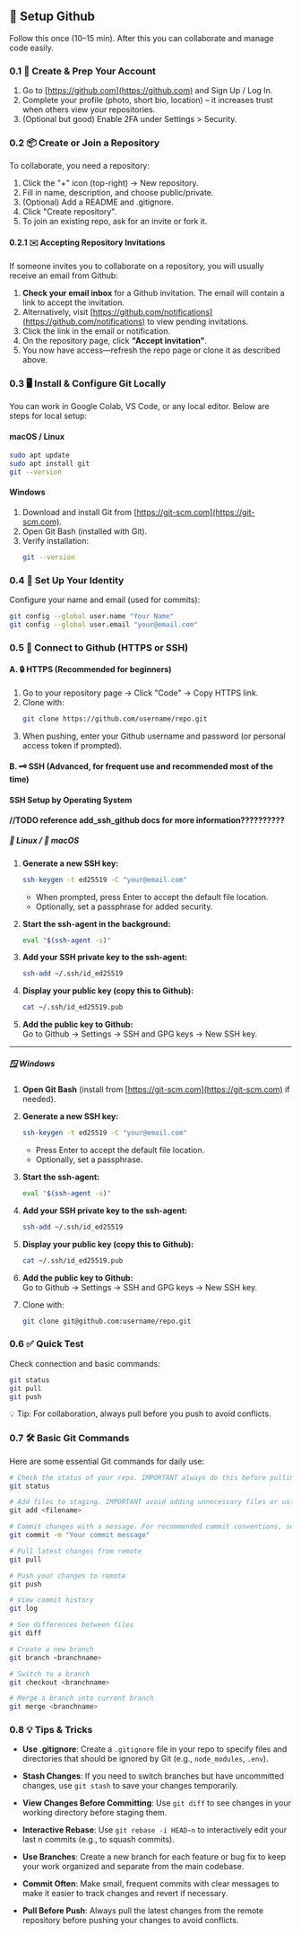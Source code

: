 
## 🚀 Setup Github
Follow this once (10–15 min). After this you can collaborate and manage code easily.

### 0.1 👤 Create & Prep Your Account
1. Go to [https://github.com](https://github.com) and Sign Up / Log In.
2. Complete your profile (photo, short bio, location) – it increases trust when others view your repositories.
3. (Optional but good) Enable 2FA under Settings > Security.

### 0.2 📦 Create or Join a Repository
To collaborate, you need a repository:
1. Click the "+" icon (top-right) → New repository.
2. Fill in name, description, and choose public/private.
3. (Optional) Add a README and .gitignore.
4. Click "Create repository".
5. To join an existing repo, ask for an invite or fork it.

#### 0.2.1 ✉️ Accepting Repository Invitations

If someone invites you to collaborate on a repository, you will usually receive an email from Github:

1. **Check your email inbox** for a Github invitation. The email will contain a link to accept the invitation.
2. Alternatively, visit [https://github.com/notifications](https://github.com/notifications) to view pending invitations.
3. Click the link in the email or notification.
4. On the repository page, click **"Accept invitation"**.
5. You now have access—refresh the repo page or clone it as described above.

### 0.3 🖥️ Install & Configure Git Locally

You can work in Google Colab, VS Code, or any local editor. Below are steps for local setup:

#### macOS / Linux

```bash
sudo apt update
sudo apt install git
git --version
```

#### Windows

1. Download and install Git from [https://git-scm.com](https://git-scm.com).
2. Open Git Bash (installed with Git).
3. Verify installation:
    ```bash
    git --version
    ```

### 0.4 📝 Set Up Your Identity
Configure your name and email (used for commits):

```bash
git config --global user.name "Your Name"
git config --global user.email "your@email.com"
```

### 0.5 🔗 Connect to Github (HTTPS or SSH)
#### A. 🔒 HTTPS (Recommended for beginners)
1. Go to your repository page → Click "Code" → Copy HTTPS link.
2. Clone with:
    ```bash
    git clone https://github.com/username/repo.git
    ```
3. When pushing, enter your Github username and password (or personal access token if prompted).

#### B. 🗝️ SSH (Advanced, for frequent use and recommended most of the time)

#### SSH Setup by Operating System

**//TODO reference add_ssh_github docs for more information??????????**

##### 🐧 Linux / 🍏 macOS

1. **Generate a new SSH key:**
    ```bash
    ssh-keygen -t ed25519 -C "your@email.com"
    ```
    - When prompted, press Enter to accept the default file location.
    - Optionally, set a passphrase for added security.

2. **Start the ssh-agent in the background:**
    ```bash
    eval "$(ssh-agent -s)"
    ```

3. **Add your SSH private key to the ssh-agent:**
    ```bash
    ssh-add ~/.ssh/id_ed25519
    ```

4. **Display your public key (copy this to Github):**
    ```bash
    cat ~/.ssh/id_ed25519.pub
    ```

5. **Add the public key to Github:**  
   Go to Github → Settings → SSH and GPG keys → New SSH key.

---

##### 🪟 Windows

1. **Open Git Bash** (install from [https://git-scm.com](https://git-scm.com) if needed).

2. **Generate a new SSH key:**
    ```bash
    ssh-keygen -t ed25519 -C "your@email.com"
    ```
    - Press Enter to accept the default file location.
    - Optionally, set a passphrase.

3. **Start the ssh-agent:**
    ```bash
    eval "$(ssh-agent -s)"
    ```

4. **Add your SSH private key to the ssh-agent:**
    ```bash
    ssh-add ~/.ssh/id_ed25519
    ```

5. **Display your public key (copy this to Github):**
    ```bash
    cat ~/.ssh/id_ed25519.pub
    ```

6. **Add the public key to Github:**  
   Go to Github → Settings → SSH and GPG keys → New SSH key.

3. Clone with:
    ```bash
    git clone git@github.com:username/repo.git
    ```

### 0.6 ✅ Quick Test
Check connection and basic commands:
```bash
git status
git pull
git push
```

💡 Tip: For collaboration, always pull before you push to avoid conflicts.

### 0.7 🛠️ Basic Git Commands

Here are some essential Git commands for daily use:

```bash
# Check the status of your repo. IMPORTANT always do this before pulling or pushing
git status

# Add files to staging. IMPORTANT avoid adding unnecessary files or using `git add .` unless you know what are you doing.
git add <filename>

# Commit changes with a message. For recommended commit conventions, see: https://www.conventionalcommits.org/en/v1.0.0/
git commit -m "Your commit message"

# Pull latest changes from remote
git pull

# Push your changes to remote
git push

# View commit history
git log

# See differences between files
git diff

# Create a new branch
git branch <branchname>

# Switch to a branch
git checkout <branchname>

# Merge a branch into current branch
git merge <branchname>
```

### 0.8 💡 Tips & Tricks

- **Use .gitignore**: Create a `.gitignore` file in your repo to specify files and directories that should be ignored by Git (e.g., `node_modules`, `.env`).

- **Stash Changes**: If you need to switch branches but have uncommitted changes, use `git stash` to save your changes temporarily.

- **View Changes Before Committing**: Use `git diff` to see changes in your working directory before staging them.

- **Interactive Rebase**: Use `git rebase -i HEAD~n` to interactively edit your last n commits (e.g., to squash commits).

- **Use Branches**: Create a new branch for each feature or bug fix to keep your work organized and separate from the main codebase.

- **Commit Often**: Make small, frequent commits with clear messages to make it easier to track changes and revert if necessary.

- **Pull Before Push**: Always pull the latest changes from the remote repository before pushing your changes to avoid conflicts.


